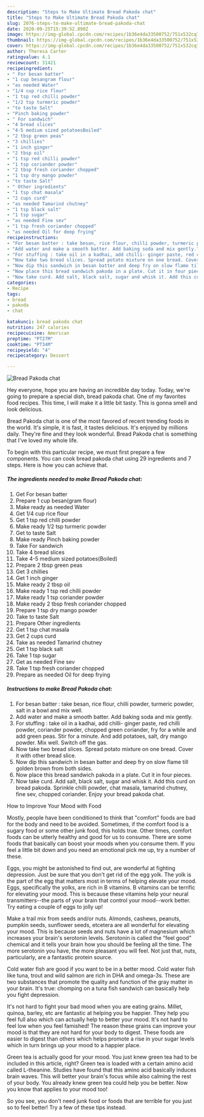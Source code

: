 ```yaml
---
description: "Steps to Make Ultimate Bread Pakoda chat"
title: "Steps to Make Ultimate Bread Pakoda chat"
slug: 2076-steps-to-make-ultimate-bread-pakoda-chat
date: 2020-09-25T15:39:52.898Z
image: https://img-global.cpcdn.com/recipes/1b36e4da33500752/751x532cq70/bread-pakoda-chat-recipe-main-photo.jpg
thumbnail: https://img-global.cpcdn.com/recipes/1b36e4da33500752/751x532cq70/bread-pakoda-chat-recipe-main-photo.jpg
cover: https://img-global.cpcdn.com/recipes/1b36e4da33500752/751x532cq70/bread-pakoda-chat-recipe-main-photo.jpg
author: Theresa Carter
ratingvalue: 4.1
reviewcount: 31421
recipeingredient:
- " For besan batter"
- "1 cup besangram flour"
- "as needed Water"
- "1/4 cup rice flour"
- "1 tsp red chilli powder"
- "1/2 tsp turmeric powder"
- "to taste Salt"
- "Pinch baking powder"
- " For sandwich"
- "4 bread slices"
- "4-5 medium sized potatoesBoiled"
- "2 tbsp green peas"
- "3 chillies"
- "1 inch ginger"
- "2 tbsp oil"
- "1 tsp red chilli powder"
- "1 tsp coriander powder"
- "2 tbsp fresh coriander chopped"
- "1 tsp dry mango powder"
- "to taste Salt"
- " Other ingredients"
- "1 tsp chat masala"
- "2 cups curd"
- "as needed Tamarind chutney"
- "1 tsp black salt"
- "1 tsp sugar"
- "as needed Fine sev"
- "1 tsp fresh coriander chopped"
- "as needed Oil for deep frying"
recipeinstructions:
- "For besan batter : take besan, rice flour, chilli powder, turmeric powder, salt in a bowl and mix well."
- "Add water and make a smooth batter. Add baking soda and mix gently."
- "For stuffing : take oil in a kadhai, add chilli- ginger paste, red chilli powder, coriander powder, chopped green coriander, fry for a while and add green peas. Stir for a minute. And add potatoes, salt, dry mango powder. Mix well. Switch off the gas."
- "Now take two bread slices. Spread potato mixture on one bread. Cover it with other bread slice."
- "Now dip this sandwich in besan batter and deep fry on slow flame till golden brown from both sides."
- "Now place this bread sandwich pakoda in a plate. Cut it in four pieces."
- "Now take curd. Add salt, black salt, sugar and whisk it. Add this curd on bread pakoda. Sprinkle chilli powder, chat masala, tamarind chutney, fine sev, chopped coriander. Enjoy your bread pakoda chat."
categories:
- Recipe
tags:
- bread
- pakoda
- chat

katakunci: bread pakoda chat 
nutrition: 247 calories
recipecuisine: American
preptime: "PT27M"
cooktime: "PT34M"
recipeyield: "4"
recipecategory: Dessert

---
```



![Bread Pakoda chat](https://img-global.cpcdn.com/recipes/1b36e4da33500752/751x532cq70/bread-pakoda-chat-recipe-main-photo.jpg)

Hey everyone, hope you are having an incredible day today. Today, we're going to prepare a special dish, bread pakoda chat. One of my favorites food recipes. This time, I will make it a little bit tasty. This is gonna smell and look delicious.

Bread Pakoda chat is one of the most favored of recent trending foods in the world. It's simple, it is fast, it tastes delicious. It's enjoyed by millions daily. They're fine and they look wonderful. Bread Pakoda chat is something that I've loved my whole life.




To begin with this particular recipe, we must first prepare a few components. You can cook bread pakoda chat using 29 ingredients and 7 steps. Here is how you can achieve that.

<!--inarticleads1-->

##### The ingredients needed to make Bread Pakoda chat:

1. Get  For besan batter
1. Prepare 1 cup besan(gram flour)
1. Make ready as needed Water
1. Get 1/4 cup rice flour
1. Get 1 tsp red chilli powder
1. Make ready 1/2 tsp turmeric powder
1. Get to taste Salt
1. Make ready Pinch baking powder
1. Take  For sandwich
1. Take 4 bread slices
1. Take 4-5 medium sized potatoes(Boiled)
1. Prepare 2 tbsp green peas
1. Get 3 chillies
1. Get 1 inch ginger
1. Make ready 2 tbsp oil
1. Make ready 1 tsp red chilli powder
1. Make ready 1 tsp coriander powder
1. Make ready 2 tbsp fresh coriander chopped
1. Prepare 1 tsp dry mango powder
1. Take to taste Salt
1. Prepare  Other ingredients
1. Get 1 tsp chat masala
1. Get 2 cups curd
1. Take as needed Tamarind chutney
1. Get 1 tsp black salt
1. Take 1 tsp sugar
1. Get as needed Fine sev
1. Take 1 tsp fresh coriander chopped
1. Prepare as needed Oil for deep frying




<!--inarticleads2-->

##### Instructions to make Bread Pakoda chat:

1. For besan batter : take besan, rice flour, chilli powder, turmeric powder, salt in a bowl and mix well.
1. Add water and make a smooth batter. Add baking soda and mix gently.
1. For stuffing : take oil in a kadhai, add chilli- ginger paste, red chilli powder, coriander powder, chopped green coriander, fry for a while and add green peas. Stir for a minute. And add potatoes, salt, dry mango powder. Mix well. Switch off the gas.
1. Now take two bread slices. Spread potato mixture on one bread. Cover it with other bread slice.
1. Now dip this sandwich in besan batter and deep fry on slow flame till golden brown from both sides.
1. Now place this bread sandwich pakoda in a plate. Cut it in four pieces.
1. Now take curd. Add salt, black salt, sugar and whisk it. Add this curd on bread pakoda. Sprinkle chilli powder, chat masala, tamarind chutney, fine sev, chopped coriander. Enjoy your bread pakoda chat.




How to Improve Your Mood with Food


Mostly, people have been conditioned to think that "comfort" foods are bad for the body and need to be avoided. Sometimes, if the comfort food is a sugary food or some other junk food, this holds true. Other times, comfort foods can be utterly healthy and good for us to consume. There are some foods that basically can boost your moods when you consume them. If you feel a little bit down and you need an emotional pick me up, try a number of these.

Eggs, you might be astonished to find out, are wonderful at fighting depression. Just be sure that you don't get rid of the egg yolk. The yolk is the part of the egg that matters most in terms of helping elevate your mood. Eggs, specifically the yolks, are rich in B vitamins. B vitamins can be terrific for elevating your mood. This is because these vitamins help your neural transmitters--the parts of your brain that control your mood--work better. Try eating a couple of eggs to jolly up!

Make a trail mix from seeds and/or nuts. Almonds, cashews, peanuts, pumpkin seeds, sunflower seeds, etcetera are all wonderful for elevating your mood. This is because seeds and nuts have a lot of magnesium which increases your brain's serotonin levels. Serotonin is called the "feel good" chemical and it tells your brain how you should be feeling all the time. The more serotonin you have, the more pleasant you will feel. Not just that, nuts, particularly, are a fantastic protein source.

Cold water fish are good if you want to be in a better mood. Cold water fish like tuna, trout and wild salmon are rich in DHA and omega-3s. These are two substances that promote the quality and function of the gray matter in your brain. It's true: chomping on a tuna fish sandwich can basically help you fight depression. 

It's not hard to fight your bad mood when you are eating grains. Millet, quinoa, barley, etc are fantastic at helping you be happier. They help you feel full also which can actually help to better your mood. It's not hard to feel low when you feel famished! The reason these grains can improve your mood is that they are not hard for your body to digest. These foods are easier to digest than others which helps promote a rise in your sugar levels which in turn brings up your mood to a happier place.

Green tea is actually good for your mood. You just knew green tea had to be included in this article, right? Green tea is loaded with a certain amino acid called L-theanine. Studies have found that this amino acid basically induces brain waves. This will better your brain's focus while also calming the rest of your body. You already knew green tea could help you be better. Now you know that applies to your mood too!

So you see, you don't need junk food or foods that are terrible for you just so to feel better! Try  a few  of  these  tips  instead.

